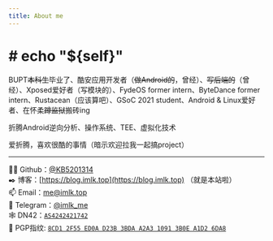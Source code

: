 ```yaml
---
title: About me
---
```


# # echo \"${self}\"


BUPT~~本科生~~毕业了、酷安应用开发者（~~做Android的~~，曾经）、~~写后端的~~（曾经）、Xposed爱好者（写模块的）、FydeOS former intern、ByteDance former intern、Rustacean（应该算吧）、GSoC 2021 student、Android & Linux爱好者、在怀柔~~蹲监狱~~搬砖ing

折腾Android逆向分析、操作系统、TEE、虚拟化技术

爱折腾，喜欢很酷的事情（暗示欢迎拉我一起搞project）

---

👨‍💻 Github：[@KB5201314](https://github.com/KB5201314/)\
✒️ 博客：[https://blog.imlk.top](https://blog.imlk.top) （就是本站啦）\
📫 Email：[me@imlk.top](mailto:me@imlk.top)\
💬 Telegram：[@imlk_me](https://t.me/imlk_me)\
🕸️ DN42：[`AS4242421742`](/dn42)\
🔑 PGP指纹: [`8CD1 2F55 ED0A D23B 3BDA A2A3 1091 3B0E A1D2 6DA8`](https://keyserver.ubuntu.com/pks/lookup?op=get&search=0x8cd12f55ed0ad23b3bdaa2a310913b0ea1d26da8)

